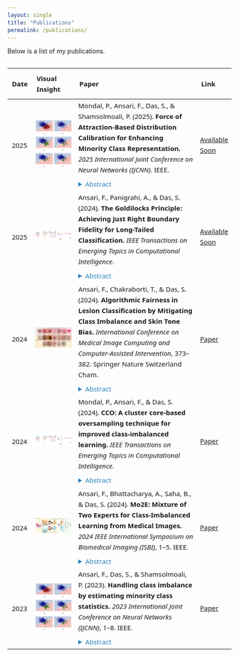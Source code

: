```yaml
---
layout: single
title: "Publications"
permalink: /publications/
---
```



Below is a list of my publications.
<div style="max-width: 100%; overflow-x: auto; margin: 15px 0;">
  <table style="width: 100%; table-layout: fixed; border-collapse: collapse; font-family: 'Segoe UI', sans-serif; font-size: 15px; line-height: 1.6;">
  <thead>
<!--     <tr style="background-color: #f8f9fa;"> -->
    <tr>
<!--       <th style="text-align: center; white-space: nowrap; padding: 15px;">Date</th>
      <th style="text-align: center; padding: 15px;">Visual Insight</th>
      <th style="text-align: center; padding: 15px;">Citation</th>
      <th style="text-align: center; white-space: nowrap; padding: 15px;">Link</th> -->
        <th style="width: 8%; text-align: left; padding: 10px;">Date</th>
        <th style="width: 20%; text-align: left; padding: 10px;">Visual Insight</th>
        <th style="width: 60%; text-align: left; padding: 10px;">Paper</th>
        <th style="width: 12%; text-align: left; padding: 10px;">Link</th>
    </tr>
  </thead>
  <tbody>
    <tr>
      <td style="white-space: nowrap; padding: 10px;">2025</td>
      <td><img src="/assets/publications/minority_statistics.jpg" onerror="this.src='error.jpg';this.onerror='';" width="200"></td>
      <td>
        Mondal, P., Ansari, F., Das, S., & Shamsolmoali, P. (2025). <strong>Force of Attraction-Based Distribution Calibration for Enhancing Minority Class Representation.</strong> 
        <em>2025 International Joint Conference on Neural Networks (IJCNN)</em>. IEEE.
          <details style="margin-top: 8px;">
            <summary style="cursor: pointer; color: #2980b9;">Abstract</summary>
            <p style="margin-top: 6px;">
        Imbalanced image datasets pose significant challenges for developing robust classifiers, particularly when certain classes are heavily underrepresented. To tackle this issue, we propose Density-Driven Attraction (DDA) Oversampling, a novel technique designed to improve class representation in the latent space. Our approach begins by projecting images into disentangled latent representations, ensuring clear separation between classes and precise identification of subclasses. At the core of this method is the Density-Driven Attraction Force (DDAF), a mechanism inspired by gravitational forces. DDAF quantifies the attraction between components of well-represented and underrepresented classes, adjusting the attraction based on the density of each component. This process recalibrates the distributions of underrepresented classes by leveraging their strongest attractions, effectively simulating the natural principles of mass attraction. Extensive classification experiments on six multiclass imbalanced datasets demonstrate that DDA Oversampling outperforms existing state-of-the-art methods, resulting in more accurate and balanced class distributions.     
  </p>
   </details> 
      </td>
      <td><a href="https://ieeexplore.ieee.org/" target="_blank"><span><i class="fas fa-scroll"></i>Available Soon</span></a></td>
    </tr>
    <tr>
      <td style="white-space: nowrap; padding: 10px;">2025</td>
      <td><img src="/assets/publications/cco_oversampling.jpg" onerror="this.src='error.jpg';this.onerror='';" width="200"></td>
      <td>
        Ansari, F., Panigrahi, A., & Das, S. (2024). <strong>The Goldilocks Principle: Achieving Just Right Boundary Fidelity for Long-Tailed Classification.</strong> 
        <em>IEEE Transactions on Emerging Topics in Computational Intelligence</em>.         
        <details style="margin-top: 8px;">
            <summary style="cursor: pointer; color: #2980b9;">Abstract</summary>
            <p style="margin-top: 6px;">
        This study addresses the challenges of learning from long-tailed class imbalances in deep neural networks, particularly for image recognition. Long-tailed class imbalances occur when a dataset's class distribution is highly skewed, with a few head classes containing many instances and numerous tail classes having fewer instances. This imbalance becomes problematic when traditional classification methods, especially deep learning models, prioritize accuracy in the more frequent classes, neglecting the less common ones. 
Furthermore, these methods struggle to maintain consistent boundary fidelity—decision boundaries that are sharp enough to distinguish classes yet smooth enough to generalize well. Hard boundaries, often caused by overfitting tail classes, amplify intra-class variations, while overly soft boundaries blur distinctions between classes, reducing classification accuracy.
We propose a dual-branch network with a shared feature extractor to overcome these challenges. This network uses instance and median samplers for head and medium classes and a reverse sampler for tail classes. Additionally, we implement a specialized loss function as a feature regularizer to reduce the model's sensitivity to irrelevant intra-class variations during classification. This loss function dynamically modulates feature representation alignment, promoting cohesive intra-class structures and clear inter-class separations. To achieve this, our framework incorporates two key components: Dual-Branch Sampler-Guided Mixup (DBSGM) and Adaptive Class-Aware Feature Regularizer (ACFR), which work together to balance class representation and refine decision boundaries.
Integrating DBSGM and ACFR during training helps shape decision boundaries that align with class semantics. To ensure class boundaries are appropriately defined, we propose the temperature-adaptive supervised contrastive loss (TASCL) within the ACFR module, achieving the right balance between smoothness and sharpness. Our single-stage, end-to-end framework demonstrates significant performance improvements, offering a promising solution to the challenges of long-tailed class imbalances in deep learning. 
            </p>
          </details> 
      </td>
      <td><a href="https://ieeexplore.ieee.org/" target="_blank"><span><i class="fas fa-scroll"></i>Available Soon</span></a></td>
    </tr>
    <tr>
      <td style="white-space: nowrap; padding: 10px;">2024</td>
      <td><img src="/assets/publications/skin_fairness.jpg" onerror="this.src='error.jpg';this.onerror='';" width="200"></td>
      <td>
        Ansari, F., Chakraborti, T., & Das, S. (2024). <strong>Algorithmic Fairness in Lesion Classification by Mitigating Class Imbalance and Skin Tone Bias.</strong> 
        <em>International Conference on Medical Image Computing and Computer-Assisted Intervention</em>, 373–382. Springer Nature Switzerland Cham.
         <details style="margin-top: 8px;">
            <summary style="cursor: pointer; color: #2980b9;">Abstract</summary>
            <p style="margin-top: 6px;">
Deep learning models have shown considerable promise in the classification of skin lesions. However, a notable challenge arises from their inherent bias towards dominant skin tones and the issue of imbalanced class representation. This study introduces a novel data augmentation technique designed to address these limitations. Our approach harnesses contextual information from the prevalent class to synthesize various samples representing minority classes. Using a mixup-based algorithm guided by an adaptive sampler, our method effectively tackles bias and class imbalance issues. The adaptive sampler dynamically adjusts sampling probabilities based on the network’s meta-set performance, enhancing overall accuracy. Our research demonstrates the efficacy of this approach in mitigating skin tone bias and achieving robust lesion classification across a spectrum of diverse skin colors from two distinct benchmark datasets, offering promising implications for improving dermatological diagnostic systems.
        </p>
          </details> 
      </td>
      <td><a href="https://link.springer.com/chapter/10.1007/978-3-031-12345-6_29" target="_blank"><span><i class="fas fa-scroll"></i>Paper</span></a></td>
    </tr>
    <tr>
      <td style="white-space: nowrap; padding: 10px;">2024</td>
      <td><img src="/assets/publications/cco_oversampling.jpg" onerror="this.src='error.jpg';this.onerror='';" width="200"></td>
      <td>
        Mondal, P., Ansari, F., & Das, S. (2024). <strong>CCO: A cluster core-based oversampling technique for improved class-imbalanced learning.</strong> 
        <em>IEEE Transactions on Emerging Topics in Computational Intelligence</em>.
                         <details style="margin-top: 8px;">
            <summary style="cursor: pointer; color: #2980b9;">Abstract</summary>
            <p style="margin-top: 6px;">
        Supervised classification problems from the real world typically face a challenge characterized by the scarcity of samples in one or more target classes compared to the rest of the majority classes. In response to such class imbalance, we propose an oversampling technique based on clustering, aiming to populate the minority class with synthetic samples. This approach capitalizes on the notion of “Cluster Cores,” representing locally dense regions within clusters. These Cluster Cores act as central, densely crowded areas that capture intricate topological properties of the corresponding clusters, especially in complex datasets with a non-convex spatial orientation in the feature space. By concentrating on these high-density regions, our clustering-based oversampling technique generates synthetic samples within the convex hull region of minority class instances in the formed clusters. This strategy ensures the creation of points that align with the data space and considers each minority instance within a specific cluster, thereby averting the problems encountered due to the generation of artificial samples by mere linear combination of the minority class data points, as is encountered in SMOTE (Synthetic Minority Oversampling Technique)-based algorithms. To assess the efficacy of our proposal, we conducted experimental comparisons against several cutting-edge algorithms, considering an array of evaluation metrics on well-known datasets used in the literature for both binary and multi-class classification. Additionally, we undertook a detailed ablation study, scrutinized existing algorithms in our context, delineated their strengths and limitations, and contemplated potential research directions in this domain.
           </p>
          </details>
      </td>
      <td><a href="https://doi.org/10.1109/TETCI.2024.1234567" target="_blank"><span><i class="fas fa-scroll"></i>Paper</span></a></td>
    </tr>
    <tr>
      <td style="white-space: nowrap; padding: 10px;">2024</td>
      <td><img src="/assets/publications/mo2e_experts.jpg" onerror="this.src='error.jpg';this.onerror='';" width="200"></td>
      <td>
        Ansari, F., Bhattacharya, A., Saha, B., & Das, S. (2024). <strong>Mo2E: Mixture of Two Experts for Class-Imbalanced Learning from Medical Images.</strong> 
        <em>2024 IEEE International Symposium on Biomedical Imaging (ISBI)</em>, 1–5. IEEE.
                         <details style="margin-top: 8px;">
            <summary style="cursor: pointer; color: #2980b9;">Abstract</summary>
            <p style="margin-top: 6px;">
        Class imbalance in the medical image dataset is almost inherent due to the limited availability of clinical data for certain diseases and patient populations. Under-represented classes in the training set affect the classification task because the classifier tends to learn more from the majority classes, which are more common in the dataset and ignore data from the minority classes. To mitigate this issue, we propose a method to learn using two different convolutional neural network-based experts; such experts try to learn boundaries within the head classes, between the head and tail classes, and within the tail classes. During expert training, we integrate the MixUp regularization method to augment imbalanced data, employing distinct data sampling strategies for more effective mixing compared to random selection in traditional MixUp. During the inference phase, we combine the logits of the different experts based on their expertise in the corresponding classes. This way, we can improve the accuracy of the head and tail classes. Experiments using highly imbalanced and long-tailed datasets demonstrate the effectiveness of the suggested framework.
           </p>
          </details>
      </td>
      <td><a href="https://doi.org/10.1109/ISBI.2024.1234567" target="_blank"><span><i class="fas fa-scroll"></i>Paper</span></a></td>
    </tr>
    <tr>
      <td style="white-space: nowrap; padding: 10px;">2023</td>
      <td><img src="/assets/publications/minority_statistics.jpg" onerror="this.src='error.jpg';this.onerror='';" width="200"></td>
      <td>
        Ansari, F., Das, S., & Shamsolmoali, P. (2023). <strong>Handling class imbalance by estimating minority class statistics.</strong> 
        <em>2023 International Joint Conference on Neural Networks (IJCNN)</em>, 1–8. IEEE.
         <details style="margin-top: 8px;">
            <summary style="cursor: pointer; color: #2980b9;">Abstract</summary>
            <p style="margin-top: 6px;">
             The problem of class imbalance arises in machine learning due to the unequal class-specific distribution of data, where most samples belong to one class, and only a few represent the others. To tackle this issue, one paradigm is to use oversampling techniques that synthesize artificial samples of the minority class using the convex combination of the minority class samples taken in some specialized way for different methods. Existing methods do not take into account any information regarding the actual distribution of the minority class, which leads to inconsistencies between the generated distribution and the actual distribution that the minority class might have. In this paper, we propose a parametrization-based method that tries to estimate the statistics of the minority class samples using the statistics of the nearby classes. Using the different hyperparameters, we can control the distribution such that it may approximate the original distribution. Experiments using synthetic and real-world benchmark datasets demonstrate the usefulness of our techniques across multiple metrics.
            </p>
          </details>
      </td>
      <td><a href="https://ieeexplore.ieee.org/document/10123456" target="_blank"><span><i class="fas fa-scroll"></i>Paper</span></a></td>
    </tr>
  </tbody>
</table>
</div>

